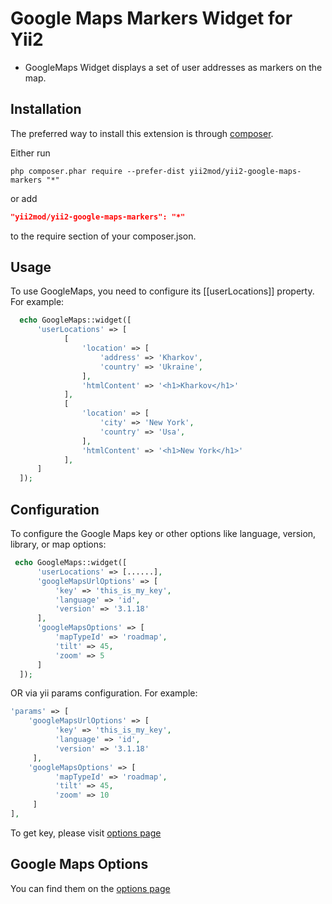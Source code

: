 Google Maps Markers Widget for Yii2
==========
- GoogleMaps Widget displays a set of user addresses as markers on the map.

Installation   
------------

The preferred way to install this extension is through [composer](http://getcomposer.org/download/).

Either run

```
php composer.phar require --prefer-dist yii2mod/yii2-google-maps-markers "*"
```

or add

```json
"yii2mod/yii2-google-maps-markers": "*"
```

to the require section of your composer.json.

Usage
------------
To use GoogleMaps, you need to configure its [[userLocations]] property. For example:

```php
  echo GoogleMaps::widget([
      'userLocations' => [
            [
                'location' => [
                    'address' => 'Kharkov',
                    'country' => 'Ukraine',
                ],
                'htmlContent' => '<h1>Kharkov</h1>'
            ],
            [
                'location' => [
                    'city' => 'New York',
                    'country' => 'Usa',
                ],
                'htmlContent' => '<h1>New York</h1>'
            ],
      ]
  ]); 
```

Configuration
----------------------------------------

To configure the Google Maps key or other options like language, version, library, or map options:
```php
 echo GoogleMaps::widget([
      'userLocations' => [......],
      'googleMapsUrlOptions' => [
          'key' => 'this_is_my_key',
          'language' => 'id',
          'version' => '3.1.18'
      ],
      'googleMapsOptions' => [
          'mapTypeId' => 'roadmap',
          'tilt' => 45,
          'zoom' => 5
      ]
  ]); 
```
OR via yii params configuration. For example:
```php
'params' => [
    'googleMapsUrlOptions' => [
          'key' => 'this_is_my_key',
          'language' => 'id',
          'version' => '3.1.18'
     ],
    'googleMapsOptions' => [
          'mapTypeId' => 'roadmap',
          'tilt' => 45,
          'zoom' => 10
     ]  
],
```
To get key, please visit [options page](https://code.google.com/apis/console/)

Google Maps Options 
----------------
You can find them on the [options page](https://developers.google.com/maps/documentation/javascript/reference)
